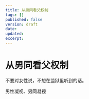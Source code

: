 ```yaml
---
title: 从男同看父权制
tags: []
published: false
version: draft
date:
updated:
excerpt:
---
```


# 从男同看父权制

不要对女性说，不想在监狱里听到的话。

男性凝视、男同凝视
